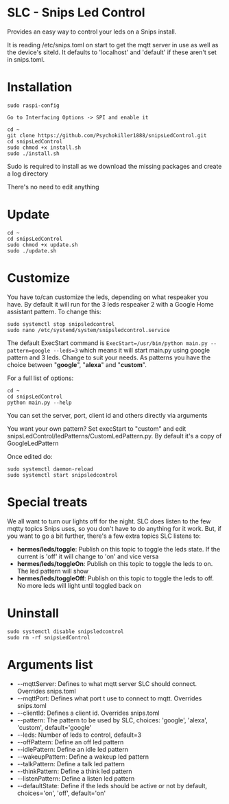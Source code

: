 # SLC - Snips Led Control
Provides an easy way to control your leds on a Snips install.

It is reading /etc/snips.toml on start to get the mqtt server in use as well as the device's siteId. It defaults to 'localhost' and 'default' if these aren't set in snips.toml.


# Installation

```
sudo raspi-config

Go to Interfacing Options -> SPI and enable it

cd ~
git clone https://github.com/Psychokiller1888/snipsLedControl.git
cd snipsLedControl
sudo chmod +x install.sh
sudo ./install.sh
```

Sudo is required to install as we download the missing packages and create a log directory

There's no need to edit anything


# Update

```
cd ~
cd snipsLedControl
sudo chmod +x update.sh
sudo ./update.sh
```


# Customize

You have to/can customize the leds, depending on what respeaker you have. By default it will run for the 3 leds respeaker 2 with a Google Home assistant pattern. To change this:

```
sudo systemctl stop snipsledcontrol
sudo nano /etc/systemd/system/snipsledcontrol.service
```

The default ExecStart command is `ExecStart=/usr/bin/python main.py --pattern=google --leds=3` which means it will start main.py using google pattern and 3 leds. Change to suit your needs. As patterns you have the choice between "**google**", "**alexa**" and "**custom**".

For a full list of options:

```
cd ~
cd snipsLedControl
python main.py --help
```

You can set the server, port, client id and others directly via arguments

You want your own pattern? Set execStart to "custom" and edit snipsLedControl/ledPatterns/CustomLedPattern.py. By default it's a copy of GoogleLedPattern

Once edited do:

```
sudo systemctl daemon-reload
sudo systemctl start snipsledcontrol
```

# Special treats
We all want to turn our lights off for the night. SLC does listen to the few mqtty topics Snips uses, so you don't have to do anything for it work. But, if you want to go a bit further, there's a few extra topics SLC listens to:

- **hermes/leds/toggle**: Publish on this topic to toggle the leds state. If the current is 'off' it will change to 'on' and vice versa
- **hermes/leds/toggleOn**: Publish on this topic to toggle the leds to on. The led pattern will show
- **hermes/leds/toggleOff**: Publish on this topic to toggle the leds to off. No more leds will light until toggled back on


# Uninstall

```
sudo systemctl disable snipsledcontrol
sudo rm -rf snipsLedControl
```


# Arguments list

- --mqttServer: Defines to what mqtt server SLC should connect. Overrides snips.toml
- --mqttPort: Defines what port t use to connect to mqtt. Overrides snips.toml
- --clientId: Defines a client id. Overrides snips.toml
- --pattern: The pattern to be used by SLC, choices: 'google', 'alexa', 'custom', default='google'
- --leds: Number of leds to control, default=3
- --offPattern: Define an off led pattern
- --idlePattern: Define an idle led pattern
- --wakeupPattern: Define a wakeup led pattern
- --talkPattern: Define a talk led pattern
- --thinkPattern: Define a think led pattern
- --listenPattern: Define a listen led pattern
- --defaultState: Define if the leds should be active or not by default, choices='on', 'off', default='on'
